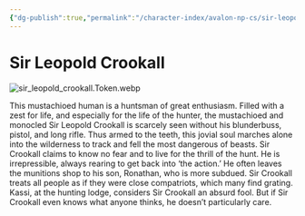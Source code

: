 ```yaml
---
{"dg-publish":true,"permalink":"/character-index/avalon-np-cs/sir-leopold-crookall/","title":"Sir Leopold Crookall","tags":["JournalEntryPage"],"created":"2025-05-30T19:47:50.000-05:00"}
---
```


# Sir Leopold Crookall
![sir_leopold_crookall.Token.webp](/img/user/Voidbound%20token%20images/sir_leopold_crookall.Token.webp)

This mustachioed human is a huntsman of great enthusiasm. Filled with a zest for life, and especially for the life of the hunter, the mustachioed and monocled Sir Leopold Crookall is scarcely seen without his blunderbuss, pistol, and long rifle. Thus armed to the teeth, this jovial soul marches alone into the wilderness to track and fell the most dangerous of beasts. Sir Crookall claims to know no fear and to live for the thrill of the hunt. He is irrepressible, always rearing to get back into ‘the action.’ He often leaves the munitions shop to his son, Ronathan, who is more subdued. Sir Crookall treats all people as if they were close compatriots, which many find grating. Kassi, at the hunting lodge, considers Sir Crookall an absurd fool. But if Sir Crookall even knows what anyone thinks, he doesn’t particularly care.